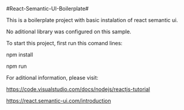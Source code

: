 #React-Semantic-UI-Boilerplate#

This is a boilerplate project with basic instalation of react semantic ui.

No aditional library was configured on this sample.

To start this project, first run this comand lines:

npm install

npm run

For aditional information, please visit:

https://code.visualstudio.com/docs/nodejs/reactjs-tutorial

https://react.semantic-ui.com/introduction
